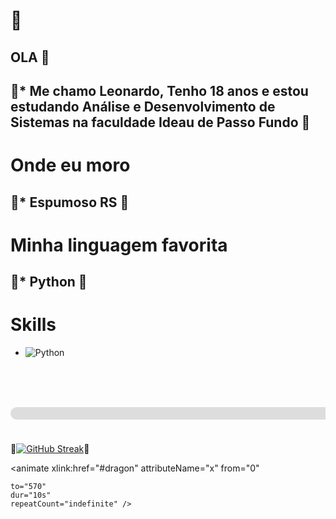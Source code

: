 # <text id="dragon" x="0" y="55" font-size="24">🐉</text>


## OLA 👋

<text id="dragon" x="0" y="55" font-size="24">🐉</text>* Me chamo Leonardo, Tenho 18 anos e estou estudando Análise e Desenvolvimento de Sistemas na faculdade Ideau de Passo Fundo
<text id="dragon" x="0" y="55" font-size="24">🐉</text>
---
# Onde eu moro

<text id="dragon" x="0" y="55" font-size="24">🐉</text>* Espumoso RS
  <text id="dragon" x="0" y="55" font-size="24">🐉</text>
---
# Minha linguagem favorita

<text id="dragon" x="0" y="55" font-size="24">🐉</text>* Python
  <text id="dragon" x="0" y="55" font-size="24">🐉</text>
---
# Skills
* ![Python](https://img.shields.io/badge/Python-3776AB?style=for-the-badge&logo=python&logoColor=white)

#
<svg width="600" height="100" xmlns="http://www.w3.org/2000/svg">
  <!-- Caminho -->
  <rect x="0" y="40" width="600" height="20" fill="#ddd" rx="10" />

  <!-- Dragão (emoji ou imagem) -->
  <text id="dragon" x="0" y="55" font-size="24">🐉</text>[![GitHub Streak](https://streak-stats.demolab.com/?user=LeozimIdeau&theme=dark&hide_border=true)](https://git.io/streak-stats)<text id="dragon" x="0" y="55" font-size="24">🐉</text>

  <!-- Animação -->
  <animate 
    xlink:href="#dragon" 
    attributeName="x" 
    from="0" 

    
    to="570" 
    dur="10s" 
    repeatCount="indefinite" />
</svg>



